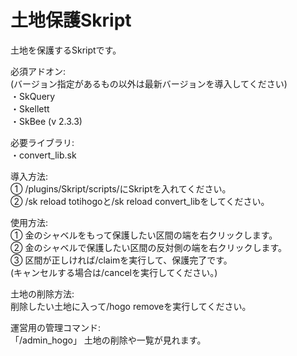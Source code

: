 # 土地保護Skript
土地を保護するSkriptです。

必須アドオン:  
(バージョン指定があるもの以外は最新バージョンを導入してください)  
・SkQuery  
・Skellett  
・SkBee (v 2.3.3)  

必要ライブラリ:  
・convert_lib.sk

導入方法:  
① /plugins/Skript/scripts/にSkriptを入れてください。  
② /sk reload totihogoと/sk reload convert_libをしてください。  

使用方法:  
① 金のシャベルをもって保護したい区間の端を右クリックします。  
② 金のシャベルで保護したい区間の反対側の端を右クリックします。  
③ 区間が正しければ/claimを実行して、保護完了です。  
(キャンセルする場合は/cancelを実行してください。)

土地の削除方法:  
削除したい土地に入って/hogo removeを実行してください。  

運営用の管理コマンド:  
「/admin_hogo」 土地の削除や一覧が見れます。
